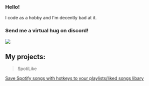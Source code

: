 ### Hello!

I code as a hobby and I'm decently bad at it. 

### Send me a virtual hug on discord!

![](https://discord.c99.nl/widget/theme-3/652407551849267200.png)

## My projects:

> SpotiLike

[Save Spotify songs with hotkeys to your playlists/liked songs libary](https://github.com/yeti2006/SpotiLike)

<!---
yeti2006/yeti2006 is a ✨ special ✨ repository because its `README.md` (this file) appears on your GitHub profile.
You can click the Preview link to take a look at your changes.
--->
